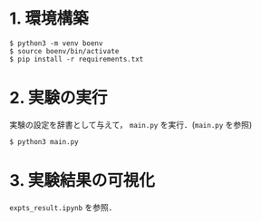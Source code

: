 # 1. 環境構築

```
$ python3 -m venv boenv
$ source boenv/bin/activate
$ pip install -r requirements.txt
```

# 2. 実験の実行

実験の設定を辞書として与えて， `main.py` を実行．(`main.py` を参照)

```
$ python3 main.py
```

# 3. 実験結果の可視化

`expts_result.ipynb` を参照．


